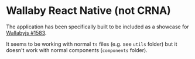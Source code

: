 # Wallaby React Native (not CRNA)

The application has been specifically built to be included as a showcase for [Wallabyjs #1583](https://github.com/wallabyjs/public/issues/1583).

It seems to be working with normal `ts` files (e.g. see `utils` folder) but it doesn't work with normal components (`components` folder).